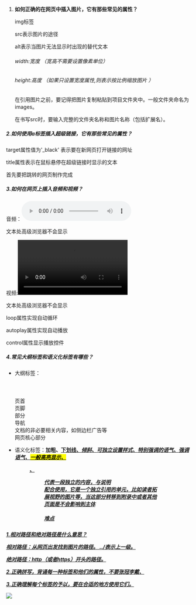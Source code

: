 1. **如何正确的在网页中插入图片，它有那些常见的属性？**

   img标签

   src表示图片的途径

   alt表示当图片无法显示时出现的替代文本

   ###### width:宽度  （宽高不需要设置像素单位）

   ###### height:高度  （如果只设置宽度属性,则表示按比例缩放图片 ）

   在引用图片之前，要记得把图片复制粘贴到项目文件夹中。一般文件夹命名为images。

   在书写src时，要输入完整的文件夹名称和图片名称（包括扩展名）。

##### 2.如何使用a标签插入超级链接，它有那些常见的属性？

<a href=""></a>

target属性值为'_black'   表示要在新网页打开链接的网址

title属性表示在鼠标悬停在超级链接时显示的文本

首先要把跳转的网页制作完成

##### 3.如何在网页上插入音频和视频？

音频：<audio controls src="音频地址">抱歉您的浏览器不支持音频播放请升级</audio>

文本处高级浏览器不会显示

视频:<video controls src="视频地址">抱歉您的浏览器不支持视频播放请升级</video>

文本处高级浏览器不会显示

loop属性实现自动循环

autoplay属性实现自动播放

control属性显示播放控件

##### 4.常见大纲标签和语义化标签有哪些？

- 大纲标签：<header></header>页首   <footer></footer>页脚  <section></section>部分 <nav></nav> 导航 <aside></aside> 文档的非必要相关内容，如侧边栏广告等   <main></main> 网页核心部分

- 语义化标签：<b>加粗、<u>下划线、<i>倾斜、<span>可独立设置样式、<strong>特别强调的语气、<em>强调语气、<mark>一般高亮显示、<figure>、<figcaption>                 <figure>代表一段独立的内容，与说明<figcaption>配合使用，它是一个独立引用的单元，比如读者拓展视野的图片等，当这部分转移到附录中或者其他页面是不会影响到主体

  ##### 难点

1.相对路径和绝对路径是什么意思？

相对路径：从网页出发找到图片的路径。  ../表示上一级。

绝对路径：http（或者https）开头的路径。

2.正确拼写，背诵每一种标签和他们的属性，不要张冠李戴、

3.正确理解每个标签的予以，要在合适的地方使用它们。

<img src="C:\Users\Administrator\Desktop\5fdb3b4e080c87cb10221600.jpg"  />

